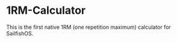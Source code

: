 1RM-Calculator
==============

This is the first native 1RM (one repetition maximum) calculator for SailfishOS.
